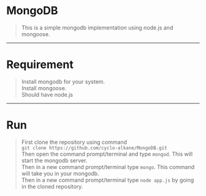 # MongoDB
> This is a simple mongodb implementation using node.js and mongoose.
---
# Requirement
> Install mongodb for your system.\
> Install mongoose.\
> Should have node.js
---
# Run
> First clone the repository using command\
>  `git clone https://github.com/cyclo-alkane/MongoDB.git`\
> Then open the command prompt/terminal and type `mongod`. This will start the mongodb server.\
> Then in a new command prompt/terminal type `mongo`. This command will take you in your mongodb.\
> Then in a new command prompt/terminal type `node app.js` by going in the cloned repository.
